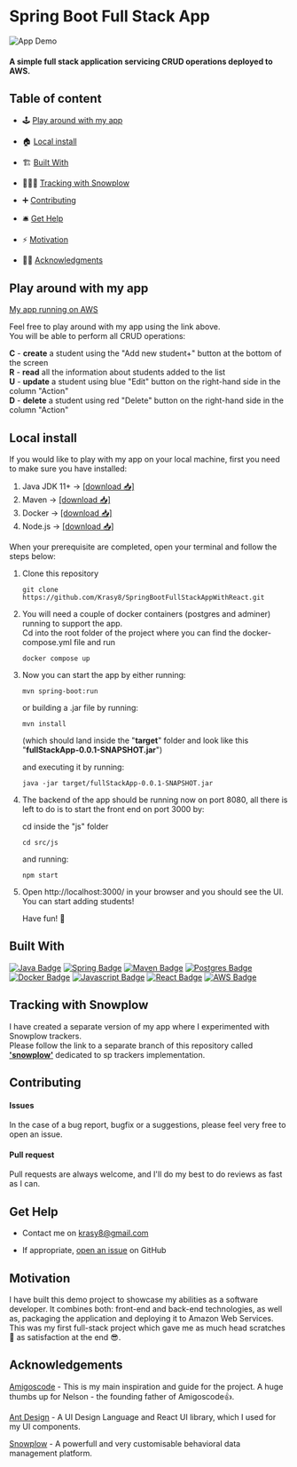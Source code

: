 # Spring Boot Full Stack App

![App Demo](https://j.gifs.com/vlnwZL.gif)

#### A simple full stack application servicing CRUD operations deployed to AWS.

## Table of content

- 🕹 [Play around with my app](#play-around-with-my-app)

- 🏠 [Local install](#local-install)

- 🏗 [Built With](#built-with)  

- 🕵🏻‍♂️ [Tracking with Snowplow](#tracking-with-snowplow)

- ➕ [Contributing](#contributing)

- 🛎 [Get Help](#get-help) 

- ⚡️ [Motivation](#motivation)

- 🙏🏻 [Acknowledgments](#acknowledgements)

## Play around with my app

[My app running on AWS](http://springbootwithreactapp-env.eba-zc8bgb6a.eu-west-2.elasticbeanstalk.com)

Feel free to play around with my app using the link above.  
You will be able to perform all CRUD operations:

**C** - **create** a student using the "Add new student+" button at the bottom of the screen  
**R** - **read** all the information about students added to the list  
**U** - **update** a student using blue "Edit" button on the right-hand side in the column "Action"  
**D** - **delete** a student using red "Delete" button on the right-hand side in the column "Action"  

## Local install  

If you would like to play with my app on your local machine, first you need to make sure you have installed:  

1. Java JDK 11+  -> [[download 📥]](https://www.oracle.com/uk/java/technologies/javase-jdk11-downloads.html)  
2. Maven  -> [[download 📥]](https://maven.apache.org/download.cgi)
3. Docker  -> [[download 📥]](https://www.docker.com/get-started)  
4. Node.js  -> [[download 📥]](https://nodejs.org/en/)
  
  
When your prerequisite are completed, open your terminal and follow the steps below:

1. Clone this repository  

   `git clone https://github.com/Krasy8/SpringBootFullStackAppWithReact.git`  

2. You will need a couple of docker containers (postgres and adminer) running to support the app.  
   Cd into the root folder of the project where you can find the docker-compose.yml file and run  
     
   `docker compose up`  
     
3. Now you can start the app by either running:  
   
   `mvn spring-boot:run`  
   
   or building a .jar file by running:
   
   `mvn install`  
   
   (which should land inside the "**target**" folder and look like this "**fullStackApp-0.0.1-SNAPSHOT.jar**")  
   
   and executing it by running:   
   
   `java -jar target/fullStackApp-0.0.1-SNAPSHOT.jar`  

4. The backend of the app should be running now on port 8080, all there is left to do is to start the front end on port 3000 by:  
   
   cd inside the "js" folder  
   
   `cd src/js`  
   
   and running:  
   
   `npm start`  
   
5. Open http://localhost:3000/ in your browser and you should see the UI. You can start adding students!  
   
   Have fun! 🥳  
   

## Built With
 [![Java Badge](https://img.shields.io/badge/-Java-007396?style=for-the-badge&labelColor=white&logo=java&logoColor=007396)](https://www.java.com/en/) [![Spring Badge](https://img.shields.io/badge/-Spring-6DB33F?style=for-the-badge&labelColor=white&logo=spring&logoColor=6DB33F)](https://spring.io) [![Maven Badge](https://img.shields.io/badge/-Maven-C71A36?style=for-the-badge&labelColor=white&logo=Apache-Maven&logoColor=C71A36)](https://maven.apache.org) [![Postgres Badge](https://img.shields.io/badge/-Postgres-336791?style=for-the-badge&labelColor=white&logo=postgresql&logoColor=336791)](https://www.postgresql.org) [![Docker Badge](https://img.shields.io/badge/-Docker-2496ED?style=for-the-badge&labelColor=white&logo=docker&logoColor=2496ED)](https://www.docker.com) [![Javascript Badge](https://img.shields.io/badge/-Javascript-F7DF1E?style=for-the-badge&labelColor=black&logo=javascript&logoColor=F7DF1E)](https://www.javascript.com) [![React Badge](https://img.shields.io/badge/-React-61DAFB?style=for-the-badge&labelColor=black&logo=react&logoColor=61DAFB)](https://reactjs.org) [![AWS Badge](https://img.shields.io/badge/-Amazon_Web_Services-232F3E?style=for-the-badge&labelColor=FF9900&logo=Amazon-AWS&logoColor=232F3E)](https://aws.amazon.com)  
 
 
## Tracking with Snowplow  
  
I have created a separate version of my app where I experimented with Snowplow trackers.  
Please follow the link to a separate branch of this repository called [**'snowplow'**](https://github.com/Krasy8/SpringBootFullStackAppWithReact/tree/snowplow) dedicated to sp trackers implementation.

## Contributing

#### Issues

In the case of a bug report, bugfix or a suggestions, please feel very free to open an issue.

#### Pull request

Pull requests are always welcome, and I'll do my best to do reviews as fast as I can.

## Get Help

- Contact me on krasy8@gmail.com

- If appropriate, [open an issue](https://github.com/Krasy8/SpringBootFullStackAppWithReact/issues) on GitHub

## Motivation

I have built this demo project to showcase my abilities as a software developer. It combines both: front-end and back-end technologies, as well as, packaging the application and deploying it to Amazon Web Services. This was my first full-stack project which gave me as much head scratches 😤 as satisfaction at the end 😎.

## Acknowledgements

[Amigoscode](https://amigoscode.com/p/full-stack-spring-boot-react) - This is my main inspiration and guide for the project. 
A huge thumbs up for Nelson - the founding father of Amigoscode👍.

[Ant Design](https://ant.design) - A UI Design Language and React UI library, which I used for my UI components.  
  
[Snowplow](https://snowplowanalytics.com) - A powerfull and very customisable behavioral data management platform. 
